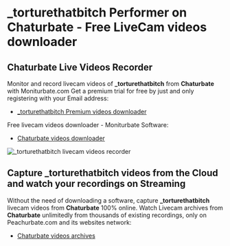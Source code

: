 # _torturethatbitch Performer on Chaturbate - Free LiveCam videos downloader

## Chaturbate Live Videos Recorder

Monitor and record livecam videos of **_torturethatbitch** from **Chaturbate** with Moniturbate.com
Get a premium trial for free by just and only registering with your Email address:
* [_torturethatbitch Premium videos downloader](https://moniturbate.com/request-demo-licence-key.html)

Free livecam videos downloader - Moniturbate Software:
* [Chaturbate videos downloader](https://moniturbate.com/moniturbate-download-software.html)

![_torturethatbitch livecam videos recorder](https://peachurnet.com/templates/moniturbate-software.png)


## Capture _torturethatbitch videos from the Cloud and watch your recordings on Streaming

Without the need of downloading a software, capture **_torturethatbitch** livecam videos from **Chaturbate** 100% online.
Watch Livecam archives from **Chaturbate** unlimitedly from thousands of existing recordings, only on Peachurbate.com and its websites network:
* [Chaturbate videos archives](https://peachurnet.com/)